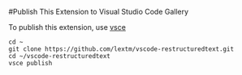 #Publish This Extension to Visual Studio Code Gallery

To publish this extension, use [vsce](https://code.visualstudio.com/docs/tools/vscecli)
```
cd ~
git clone https://github.com/lextm/vscode-restructuredtext.git
cd ~/vscode-restructuredtext
vsce publish
```